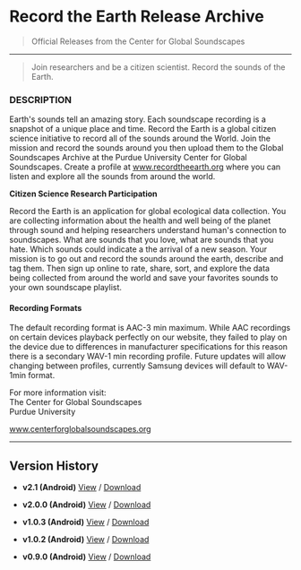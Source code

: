 # Record the Earth Release Archive 

> Official Releases from the Center for Global Soundscapes


---

> Join researchers and be a citizen scientist. Record the sounds of the Earth.

### DESCRIPTION

Earth's sounds tell an amazing story. Each soundscape recording is a snapshot of a unique place and time. Record the Earth is a global citizen science initiative to record all of the sounds around the World. Join the mission and record the sounds around you then upload them to the Global Soundscapes Archive at the Purdue University Center for Global Soundscapes. Create a profile at www.recordtheearth.org where you can listen and explore all the sounds from around the world.	

__Citizen Science Research Participation__

Record the Earth is an application for global ecological data collection. You are collecting information about the health and well being of the planet through sound and helping researchers understand human's connection to soundscapes. What are sounds that you love, what are sounds that you hate. Which sounds could indicate a the arrival of a new season. Your mission is to go out and record the sounds around the earth, describe and tag them. Then sign up online to rate, share, sort, and explore the data being collected from around the world and save your favorites sounds to your own soundscape playlist. 

#### Recording Formats

The default recording format is AAC-3 min maximum. While AAC recordings on certain devices playback perfectly on our website, they failed to play on the device due to differences in manufacturer specifications for this reason there is a secondary WAV-1 min recording profile. Future updates will allow changing between profiles, currently Samsung devices will default to WAV-1min format.
				
For more information visit:  
The Center for Global Soundscapes  
Purdue University  

www.centerforglobalsoundscapes.org	

---------

## Version History 

- __v2.1 (Android)__ [View](https://github.com/centerforglobalsoundscapes/record-the-earth-archive/releases/tag/v2.1.0)  /    [Download](https://github.com/centerforglobalsoundscapes/record-the-earth-archive/releases/download/v2.1.0/RecordTheEarth-v2.1.apk)

- __v2.0.0 (Android)__ [View](https://github.com/centerforglobalsoundscapes/record-the-earth-archive/releases/tag/v2.0.0)  /   [Download](https://github.com/centerforglobalsoundscapes/record-the-earth-archive/releases/download/v2.0.0/RecordTheEarth-v2.0.apk)  

- __v1.0.3 (Android)__ [View](https://github.com/centerforglobalsoundscapes/record-the-earth-archive/releases/tag/v1.0.3)  /   [Download](https://github.com/centerforglobalsoundscapes/record-the-earth-archive/releases/download/v1.0.3/RecordTheEarth-v1.0.3.apk)  
  
- __v1.0.2 (Android)__ [View](https://github.com/centerforglobalsoundscapes/record-the-earth-archive/releases/tag/v1.0.2)  /    [Download](https://github.com/centerforglobalsoundscapes/record-the-earth-archive/releases/download/v1.0.2/RecordTheEarth-v1.0.2.apk)

- __v0.9.0 (Android)__ [View](https://github.com/centerforglobalsoundscapes/record-the-earth-archive/releases/tag/v0.9.0)  /    [Download](https://github.com/centerforglobalsoundscapes/record-the-earth-archive/releases/download/v0.9.0/soundscape-v0.9.apk)
